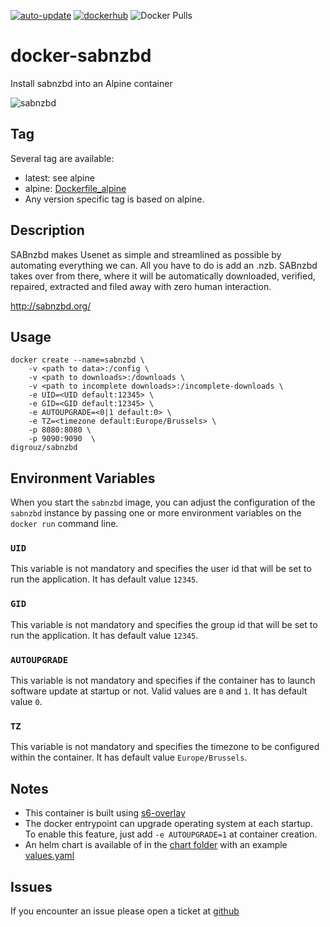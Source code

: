 [![auto-update](https://github.com/digrouz/docker-sabnzbd/actions/workflows/auto-update.yml/badge.svg)](https://github.com/digrouz/docker-sabnzbd/actions/workflows/auto-update.yml)
[![dockerhub](https://github.com/digrouz/docker-sabnzbd/actions/workflows/dockerhub.yml/badge.svg)](https://github.com/digrouz/docker-sabnzbd/actions/workflows/dockerhub.yml)
![Docker Pulls](https://img.shields.io/docker/pulls/digrouz/sabnzbd)

# docker-sabnzbd

Install sabnzbd into an Alpine container

![sabnzbd](https://avatars1.githubusercontent.com/u/960698?v=3&s=200)

## Tag
Several tag are available:
* latest: see alpine
* alpine: [Dockerfile_alpine](https://github.com/digrouz/docker-sabnzbd/blob/master/Dockerfile_alpine)
* Any version specific tag is based on alpine.

## Description
SABnzbd makes Usenet as simple and streamlined as possible by automating everything we can. All you have to do is add an .nzb. SABnzbd takes over from there, where it will be automatically downloaded, verified, repaired, extracted and filed away with zero human interaction.

http://sabnzbd.org/

## Usage
    docker create --name=sabnzbd \
        -v <path to data>:/config \
        -v <path to downloads>:/downloads \
        -v <path to incomplete downloads>:/incomplete-downloads \
        -e UID=<UID default:12345> \
        -e GID=<GID default:12345> \
        -e AUTOUPGRADE=<0|1 default:0> \
        -e TZ=<timezone default:Europe/Brussels> \
        -p 8080:8080 \
        -p 9090:9090  \
    digrouz/sabnzbd
        
## Environment Variables

When you start the `sabnzbd` image, you can adjust the configuration of the `sabnzbd` instance by passing one or more environment variables on the `docker run` command line.

### `UID`

This variable is not mandatory and specifies the user id that will be set to run the application. It has default value `12345`.

### `GID`

This variable is not mandatory and specifies the group id that will be set to run the application. It has default value `12345`.

### `AUTOUPGRADE`

This variable is not mandatory and specifies if the container has to launch software update at startup or not. Valid values are `0` and `1`. It has default value `0`.

### `TZ`

This variable is not mandatory and specifies the timezone to be configured within the container. It has default value `Europe/Brussels`.

## Notes

* This container is built using [s6-overlay](https://github.com/just-containers/s6-overlay)
* The docker entrypoint can upgrade operating system at each startup. To enable this feature, just add `-e AUTOUPGRADE=1` at container creation.
* An helm chart is available of in the [chart folder](https://github.com/digrouz/docker-sabnzbd/tree/master/chart) with an example [values.yaml](https://github.com/digrouz/docker-sabnzbd/tree/master/chart/values.yaml)

## Issues

If you encounter an issue please open a ticket at [github](https://github.com/digrouz/docker-sabnzbd/issues)


